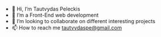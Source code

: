 - 👋 Hi, I’m Tautvydas Peleckis
- 👀 I’m a Front-End web development
- 💞️ I’m looking to collaborate on different interesting projects
- 📫 How to reach me tautvydaspe@gmail.com

<!---
tautvydaspe/tautvydaspe is a ✨ special ✨ repository because its `README.md` (this file) appears on your GitHub profile.
You can click the Preview link to take a look at your changes.
--->

